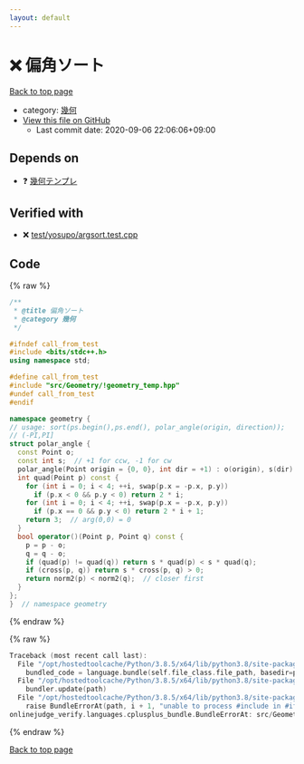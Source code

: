 ```yaml
---
layout: default
---
```


<!-- mathjax config similar to math.stackexchange -->
<script type="text/javascript" async
  src="https://cdnjs.cloudflare.com/ajax/libs/mathjax/2.7.5/MathJax.js?config=TeX-MML-AM_CHTML">
</script>
<script type="text/x-mathjax-config">
  MathJax.Hub.Config({
    TeX: { equationNumbers: { autoNumber: "AMS" }},
    tex2jax: {
      inlineMath: [ ['$','$'] ],
      processEscapes: true
    },
    "HTML-CSS": { matchFontHeight: false },
    displayAlign: "left",
    displayIndent: "2em"
  });
</script>

<script type="text/javascript" src="https://cdnjs.cloudflare.com/ajax/libs/jquery/3.4.1/jquery.min.js"></script>
<script src="https://cdn.jsdelivr.net/npm/jquery-balloon-js@1.1.2/jquery.balloon.min.js" integrity="sha256-ZEYs9VrgAeNuPvs15E39OsyOJaIkXEEt10fzxJ20+2I=" crossorigin="anonymous"></script>
<script type="text/javascript" src="../../../assets/js/copy-button.js"></script>
<link rel="stylesheet" href="../../../assets/css/copy-button.css" />


# :x: 偏角ソート

<a href="../../../index.html">Back to top page</a>

* category: <a href="../../../index.html#8f833136c094b0b1f887309fa147399d">幾何</a>
* <a href="{{ site.github.repository_url }}/blob/master/src/Geometry/arg_sort.hpp">View this file on GitHub</a>
    - Last commit date: 2020-09-06 22:06:06+09:00




## Depends on

* :question: <a href="!geometry_temp.hpp.html">幾何テンプレ</a>


## Verified with

* :x: <a href="../../../verify/test/yosupo/argsort.test.cpp.html">test/yosupo/argsort.test.cpp</a>


## Code

<a id="unbundled"></a>
{% raw %}
```cpp
/**
 * @title 偏角ソート
 * @category 幾何
 */

#ifndef call_from_test
#include <bits/stdc++.h>
using namespace std;

#define call_from_test
#include "src/Geometry/!geometry_temp.hpp"
#undef call_from_test
#endif

namespace geometry {
// usage: sort(ps.begin(),ps.end(), polar_angle(origin, direction));
// (-PI,PI]
struct polar_angle {
  const Point o;
  const int s;  // +1 for ccw, -1 for cw
  polar_angle(Point origin = {0, 0}, int dir = +1) : o(origin), s(dir) {}
  int quad(Point p) const {
    for (int i = 0; i < 4; ++i, swap(p.x = -p.x, p.y))
      if (p.x < 0 && p.y < 0) return 2 * i;
    for (int i = 0; i < 4; ++i, swap(p.x = -p.x, p.y))
      if (p.x == 0 && p.y < 0) return 2 * i + 1;
    return 3;  // arg(0,0) = 0
  }
  bool operator()(Point p, Point q) const {
    p = p - o;
    q = q - o;
    if (quad(p) != quad(q)) return s * quad(p) < s * quad(q);
    if (cross(p, q)) return s * cross(p, q) > 0;
    return norm2(p) < norm2(q);  // closer first
  }
};
}  // namespace geometry
```
{% endraw %}

<a id="bundled"></a>
{% raw %}
```cpp
Traceback (most recent call last):
  File "/opt/hostedtoolcache/Python/3.8.5/x64/lib/python3.8/site-packages/onlinejudge_verify/docs.py", line 349, in write_contents
    bundled_code = language.bundle(self.file_class.file_path, basedir=pathlib.Path.cwd())
  File "/opt/hostedtoolcache/Python/3.8.5/x64/lib/python3.8/site-packages/onlinejudge_verify/languages/cplusplus.py", line 185, in bundle
    bundler.update(path)
  File "/opt/hostedtoolcache/Python/3.8.5/x64/lib/python3.8/site-packages/onlinejudge_verify/languages/cplusplus_bundle.py", line 398, in update
    raise BundleErrorAt(path, i + 1, "unable to process #include in #if / #ifdef / #ifndef other than include guards")
onlinejudge_verify.languages.cplusplus_bundle.BundleErrorAt: src/Geometry/arg_sort.hpp: line 11: unable to process #include in #if / #ifdef / #ifndef other than include guards

```
{% endraw %}

<a href="../../../index.html">Back to top page</a>

